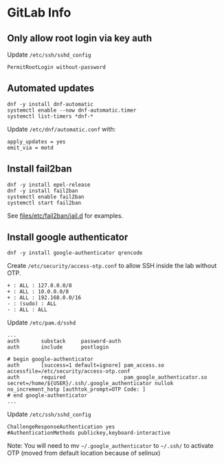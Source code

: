 # GitLab Info

## Only allow root login via key auth

Update `/etc/ssh/sshd_config`

```
PermitRootLogin without-password
```

## Automated updates
```
dnf -y install dnf-automatic
systemctl enable --now dnf-automatic.timer
systemctl list-timers *dnf-*
```

Update `/etc/dnf/automatic.conf` with:

```
apply_updates = yes
emit_via = motd
```

## Install fail2ban
```
dnf -y install epel-release
dnf -y install fail2ban
systemctl enable fail2ban
systemctl start fail2ban
```

See [files/etc/fail2ban/jail.d](files/etc/fail2ban/jail.d) for examples.

## Install google authenticator
```
dnf -y install google-authenticator qrencode
```

Create `/etc/security/access-otp.conf` to allow SSH inside the lab without OTP.

```
+ : ALL : 127.0.0.0/8
+ : ALL : 10.0.0.0/8
+ : ALL : 192.168.0.0/16
- : (sudo) : ALL
- : ALL : ALL
```

Update `/etc/pam.d/sshd`
```
...
auth       substack     password-auth
auth       include      postlogin

# begin google-authenticator
auth       [success=1 default=ignore] pam_access.so accessfile=/etc/security/access-otp.conf
auth       required                   pam_google_authenticator.so secret=/home/${USER}/.ssh/.google_authenticator nullok no_increment_hotp [authtok_prompt=OTP Code: ]
# end google-authenticator
...
```

Update `/etc/ssh/sshd_config`
```
ChallengeResponseAuthentication yes
#AuthenticationMethods publickey,keyboard-interactive
```

Note: You will need to mv `~/.google_authenticator` to `~/.ssh/` to activate OTP (moved from default location because of selinux)
